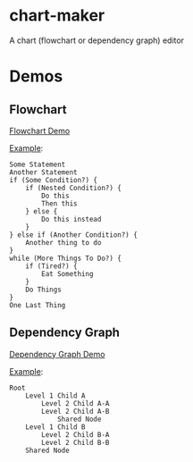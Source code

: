 # chart-maker

A chart (flowchart or dependency graph) editor

# Demos

## Flowchart

[Flowchart Demo](https://d3lo92uftxhq1a.cloudfront.net/flowchart/)

[Example](https://d3lo92uftxhq1a.cloudfront.net/flowchart/?diagram=U29tZSBTdGF0ZW1lbnQKQW5vdGhlciBTdGF0ZW1lbnQKaWYgKFNvbWUgQ29uZGl0aW9uPykgewogICAgaWYgKE5lc3RlZCBDb25kaXRpb24%2FKSB7CiAgICAgICAgRG8gdGhpcwogICAgICAgIFRoZW4gdGhpcwogICAgfSBlbHNlIHsKICAgICAgICBEbyB0aGlzIGluc3RlYWQKICAgIH0KfSBlbHNlIGlmIChBbm90aGVyIENvbmRpdGlvbj8pIHsKICAgIEFub3RoZXIgdGhpbmcgdG8gZG8KfQp3aGlsZSAoTW9yZSBUaGluZ3MgVG8gRG8%2FKSB7CiAgICBpZiAoVGlyZWQ%2FKSB7CiAgICAgICAgRWF0IFNvbWV0aGluZwogICAgfQogICAgRG8gVGhpbmdzCn0KT25lIExhc3QgVGhpbmc%3D):
```
Some Statement
Another Statement
if (Some Condition?) {
    if (Nested Condition?) {
        Do this
        Then this
    } else {
        Do this instead
    }
} else if (Another Condition?) {
    Another thing to do
}
while (More Things To Do?) {
    if (Tired?) {
        Eat Something
    }
    Do Things
}
One Last Thing
```

## Dependency Graph
[Dependency Graph Demo](https://d3lo92uftxhq1a.cloudfront.net/tree_diagram/)

[Example](https://d3lo92uftxhq1a.cloudfront.net/tree_diagram/?diagram=Um9vdAogICAgTGV2ZWwgMSBDaGlsZCBBCiAgICAgICAgTGV2ZWwgMiBDaGlsZCBBLUEKICAgICAgICBMZXZlbCAyIENoaWxkIEEtQgogICAgICAgICAgICBTaGFyZWQgTm9kZQogICAgTGV2ZWwgMSBDaGlsZCBCCiAgICAgICAgTGV2ZWwgMiBDaGlsZCBCLUEKICAgICAgICBMZXZlbCAyIENoaWxkIEItQgogICAgU2hhcmVkIE5vZGU%3D):
```
Root
    Level 1 Child A
        Level 2 Child A-A
        Level 2 Child A-B
            Shared Node
    Level 1 Child B
        Level 2 Child B-A
        Level 2 Child B-B
    Shared Node
````
